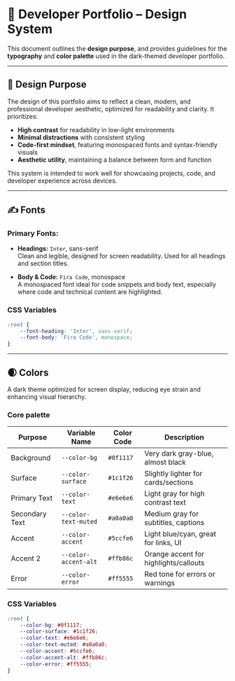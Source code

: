 # 🎨 Developer Portfolio – Design System

This document outlines the **design purpose**, and provides guidelines for the **typography** and **color palette** used in the dark-themed developer portfolio.

---

## 🧭 Design Purpose

The design of this portfolio aims to reflect a clean, modern, and professional developer aesthetic, optimized for readability and clarity. It prioritizes:

- **High contrast** for readability in low-light environments
- **Minimal distractions** with consistent styling
- **Code-first mindset**, featuring monospaced fonts and syntax-friendly visuals
- **Aesthetic utility**, maintaining a balance between form and function

This system is intended to work well for showcasing projects, code, and developer experience across devices.

---

## ✍️ Fonts

### Primary Fonts:

- **Headings:** `Inter`, sans-serif  
  Clean and legible, designed for screen readability. Used for all headings and section titles.

- **Body & Code:** `Fira Code`, monospace  
  A monospaced font ideal for code snippets and body text, especially where code and technical content are highlighted.

### CSS Variables

```css
:root {
	--font-heading: 'Inter', sans-serif;
	--font-body: 'Fira Code', monospace;
}
```

---

## 🌒 Colors

A dark theme optimized for screen display, reducing eye strain and enhancing visual hierarchy.

### Core palette

| Purpose        | Variable Name        | Color Code | Description                           |
| -------------- | -------------------- | ---------- | ------------------------------------- |
| Background     | `--color-bg`         | `#0f1117`  | Very dark gray-blue, almost black     |
| Surface        | `--color-surface`    | `#1c1f26`  | Slightly lighter for cards/sections   |
| Primary Text   | `--color-text`       | `#e6e6e6`  | Light gray for high contrast text     |
| Secondary Text | `--color-text-muted` | `#a0a0a0`  | Medium gray for subtitles, captions   |
| Accent         | `--color-accent`     | `#5ccfe6`  | Light blue/cyan, great for links, UI  |
| Accent 2       | `--color-accent-alt` | `#ffb86c`  | Orange accent for highlights/callouts |
| Error          | `--color-error`      | `#ff5555`  | Red tone for errors or warnings       |

### CSS Variables

```css
:root {
	--color-bg: #0f1117;
	--color-surface: #1c1f26;
	--color-text: #e6e6e6;
	--color-text-muted: #a0a0a0;
	--color-accent: #5ccfe6;
	--color-accent-alt: #ffb86c;
	--color-error: #ff5555;
}
```
